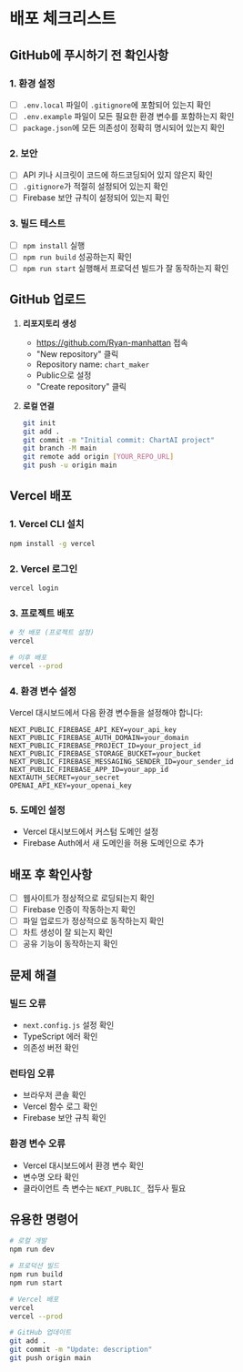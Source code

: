 # 배포 체크리스트

## GitHub에 푸시하기 전 확인사항

### 1. 환경 설정
- [ ] `.env.local` 파일이 `.gitignore`에 포함되어 있는지 확인
- [ ] `.env.example` 파일이 모든 필요한 환경 변수를 포함하는지 확인
- [ ] `package.json`에 모든 의존성이 정확히 명시되어 있는지 확인

### 2. 보안
- [ ] API 키나 시크릿이 코드에 하드코딩되어 있지 않은지 확인
- [ ] `.gitignore`가 적절히 설정되어 있는지 확인
- [ ] Firebase 보안 규칙이 설정되어 있는지 확인

### 3. 빌드 테스트
- [ ] `npm install` 실행
- [ ] `npm run build` 성공하는지 확인
- [ ] `npm run start` 실행해서 프로덕션 빌드가 잘 동작하는지 확인

## GitHub 업로드

1. **리포지토리 생성**
   - https://github.com/Ryan-manhattan 접속
   - "New repository" 클릭
   - Repository name: `chart_maker`
   - Public으로 설정
   - "Create repository" 클릭

2. **로컬 연결**
   ```bash
   git init
   git add .
   git commit -m "Initial commit: ChartAI project"
   git branch -M main
   git remote add origin [YOUR_REPO_URL]
   git push -u origin main
   ```

## Vercel 배포

### 1. Vercel CLI 설치
```bash
npm install -g vercel
```

### 2. Vercel 로그인
```bash
vercel login
```

### 3. 프로젝트 배포
```bash
# 첫 배포 (프로젝트 설정)
vercel

# 이후 배포
vercel --prod
```

### 4. 환경 변수 설정
Vercel 대시보드에서 다음 환경 변수들을 설정해야 합니다:

```
NEXT_PUBLIC_FIREBASE_API_KEY=your_api_key
NEXT_PUBLIC_FIREBASE_AUTH_DOMAIN=your_domain
NEXT_PUBLIC_FIREBASE_PROJECT_ID=your_project_id
NEXT_PUBLIC_FIREBASE_STORAGE_BUCKET=your_bucket
NEXT_PUBLIC_FIREBASE_MESSAGING_SENDER_ID=your_sender_id
NEXT_PUBLIC_FIREBASE_APP_ID=your_app_id
NEXTAUTH_SECRET=your_secret
OPENAI_API_KEY=your_openai_key
```

### 5. 도메인 설정
- Vercel 대시보드에서 커스텀 도메인 설정
- Firebase Auth에서 새 도메인을 허용 도메인으로 추가

## 배포 후 확인사항

- [ ] 웹사이트가 정상적으로 로딩되는지 확인
- [ ] Firebase 인증이 작동하는지 확인
- [ ] 파일 업로드가 정상적으로 동작하는지 확인
- [ ] 차트 생성이 잘 되는지 확인
- [ ] 공유 기능이 동작하는지 확인

## 문제 해결

### 빌드 오류
- `next.config.js` 설정 확인
- TypeScript 에러 확인
- 의존성 버전 확인

### 런타임 오류
- 브라우저 콘솔 확인
- Vercel 함수 로그 확인
- Firebase 보안 규칙 확인

### 환경 변수 오류
- Vercel 대시보드에서 환경 변수 확인
- 변수명 오타 확인
- 클라이언트 측 변수는 `NEXT_PUBLIC_` 접두사 필요

## 유용한 명령어

```bash
# 로컬 개발
npm run dev

# 프로덕션 빌드
npm run build
npm run start

# Vercel 배포
vercel
vercel --prod

# GitHub 업데이트
git add .
git commit -m "Update: description"
git push origin main
```
